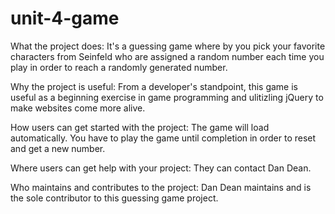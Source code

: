 # unit-4-game
What the project does:
It's a guessing game where by you pick your favorite characters from Seinfeld who are assigned a random number each time you play in order to reach a randomly generated number. 

Why the project is useful:
From a developer's standpoint, this game is useful as a beginning exercise in game programming and ulitizling jQuery to make websites come more alive.

How users can get started with the project:
The game will load automatically. You have to play the game until completion in order to reset and get a new number.

Where users can get help with your project:
They can contact Dan Dean.

Who maintains and contributes to the project:
Dan Dean maintains and is the sole contributor to this guessing game project.
